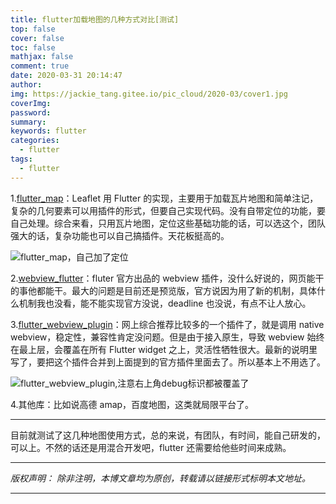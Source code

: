 ```yaml
---
title: flutter加载地图的几种方式对比[测试]
top: false
cover: false
toc: false
mathjax: false
comment: true
date: 2020-03-31 20:14:47
author:
img: https://jackie_tang.gitee.io/pic_cloud/2020-03/cover1.jpg
coverImg:
password:
summary:
keywords: flutter
categories:
  - flutter
tags:
  - flutter
---
```


1.[flutter_map](https://pub.dev/packages/flutter_map)：Leaflet 用 Flutter 的实现，主要用于加载瓦片地图和简单注记，复杂的几何要素可以用插件的形式，但要自己实现代码。没有自带定位的功能，要自己处理。综合来看，只用瓦片地图，定位这些基础功能的话，可以选这个，团队强大的话，复杂功能也可以自己搞插件。天花板挺高的。

![flutter_map，自己加了定位](https://jackie_tang.gitee.io/pic_cloud/2020-03/flutter_map.jpg)

2.[webview_flutter](https://pub.dev/packages/webview_flutter)：fluter 官方出品的 webview 插件，没什么好说的，网页能干的事他都能干。最大的问题是目前还是预览版，官方说因为用了新的机制，具体什么机制我也没看，能不能实现官方没说，deadline 也没说，有点不让人放心。

3.[flutter_webview_plugin](https://pub.dev/packages/flutter_webview_plugin)：网上综合推荐比较多的一个插件了，就是调用 native webview，稳定性，兼容性肯定没问题。但是由于接入原生，导致 webview 始终在最上层，会覆盖在所有 Flutter widget 之上，灵活性牺牲很大。最新的说明里写了，要把这个插件合并到上面提到的官方插件里面去了。所以基本上不用选了。

![flutter_webview_plugin,注意右上角debug标识都被覆盖了](https://jackie_tang.gitee.io/pic_cloud/2020-03/webviewplugin.jpg)

4.其他库：比如说高德 amap，百度地图，这类就局限平台了。

---

目前就测试了这几种地图使用方式，总的来说，有团队，有时间，能自己研发的，可以上。不然的话还是用混合开发吧，flutter 还需要给他些时间来成熟。

---

_版权声明：_
_除非注明，本博文章均为原创，转载请以链接形式标明本文地址。_

---
